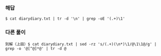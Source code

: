 ### 해답
```
$ cat diarydiary.txt | tr -d '\n' | grep -oE '(.+)\1'
```
### 다른 풀이
```
別解（上田）$ cat diarydiary.txt | sed -rz 's/(.+)(\n*)\1/@\1\1@/g' | grep -o '@[^@]*@' | tr -d @
```
